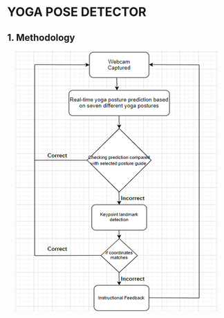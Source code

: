 # **YOGA POSE DETECTOR**


## **1. Methodology**
<div align='center'>
  <img src='./media/Picture 1.png' alt='Getting the Data />
</div><br>
                                     
## **2. Model**
<div align='center'>
  <img src='./media/model.png' alt='Getting the Data />
</div><br>
